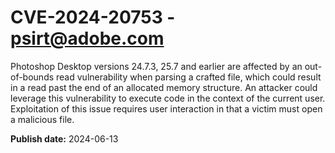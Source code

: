 # CVE-2024-20753 - psirt@adobe.com

Photoshop Desktop versions 24.7.3, 25.7 and earlier are affected by an out-of-bounds read vulnerability when parsing a crafted file, which could result in a read past the end of an allocated memory structure. An attacker could leverage this vulnerability to execute code in the context of the current user. Exploitation of this issue requires user interaction in that a victim must open a malicious file.

**Publish date:** 2024-06-13
